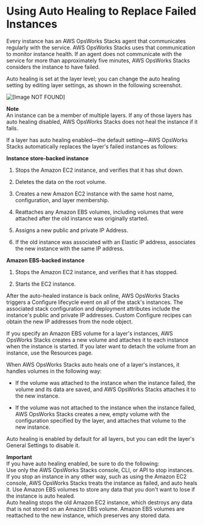 # Using Auto Healing to Replace Failed Instances<a name="workinginstances-autohealing"></a>

Every instance has an AWS OpsWorks Stacks agent that communicates regularly with the service\. AWS OpsWorks Stacks uses that communication to monitor instance health\. If an agent does not communicate with the service for more than approximately five minutes, AWS OpsWorks Stacks considers the instance to have failed\.

Auto healing is set at the layer level; you can change the auto healing setting by editing layer settings, as shown in the following screenshot\.

![\[Image NOT FOUND\]](http://docs.aws.amazon.com/opsworks/latest/userguide/images/layer_auto_healing.png)

**Note**  
An instance can be a member of multiple layers\. If any of those layers has auto healing disabled, AWS OpsWorks Stacks does not heal the instance if it fails\.

If a layer has auto healing enabled—the default setting—AWS OpsWorks Stacks automatically replaces the layer's failed instances as follows:

**Instance store\-backed instance**  

1. Stops the Amazon EC2 instance, and verifies that it has shut down\.

1. Deletes the data on the root volume\.

1. Creates a new Amazon EC2 instance with the same host name, configuration, and layer membership\.

1. Reattaches any Amazon EBS volumes, including volumes that were attached after the old instance was originally started\.

1. Assigns a new public and private IP Address\.

1. If the old instance was associated with an Elastic IP address, associates the new instance with the same IP address\.

**Amazon EBS\-backed instance**  

1. Stops the Amazon EC2 instance, and verifies that it has stopped\.

1. Starts the EC2 instance\.

After the auto\-healed instance is back online, AWS OpsWorks Stacks triggers a Configure lifecycle event on all of the stack's instances\. The associated stack configuration and deployment attributes include the instance's public and private IP addresses\. Custom Configure recipes can obtain the new IP addresses from the node object\.

If you specify an Amazon EBS volume for a layer's instances, AWS OpsWorks Stacks creates a new volume and attaches it to each instance when the instance is started\. If you later want to detach the volume from an instance, use the Resources page\. 

When AWS OpsWorks Stacks auto heals one of a layer's instances, it handles volumes in the following way:

+ If the volume was attached to the instance when the instance failed, the volume and its data are saved, and AWS OpsWorks Stacks attaches it to the new instance\.

+ If the volume was not attached to the instance when the instance failed, AWS OpsWorks Stacks creates a new, empty volume with the configuration specified by the layer, and attaches that volume to the new instance\.

Auto healing is enabled by default for all layers, but you can edit the layer's General Settings to disable it\.

**Important**  
If you have auto healing enabled, be sure to do the following:   
Use only the AWS OpsWorks Stacks console, CLI, or API to stop instances\.  
If you stop an instance in any other way, such as using the Amazon EC2 console, AWS OpsWorks Stacks treats the instance as failed, and auto heals it\. 
Use Amazon EBS volumes to store any data that you don't want to lose if the instance is auto healed\.  
Auto healing stops the old Amazon EC2 instance, which destroys any data that is not stored on an Amazon EBS volume\. Amazon EBS volumes are reattached to the new instance, which preserves any stored data\.